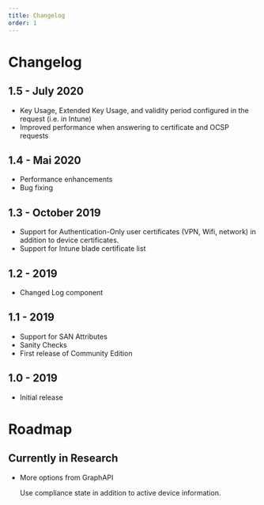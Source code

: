 ```yaml
---
title: Changelog
order: 1
---
```


# Changelog

## 1.5 - July 2020

* Key Usage, Extended Key Usage, and validity period configured in the request \(i.e. in Intune\)
* Improved performance when answering to certificate and OCSP requests

## 1.4 - Mai 2020

* Performance enhancements
* Bug fixing

## 1.3 - October 2019

* Support for Authentication-Only user certificates \(VPN, Wifi, network\) in addition to device certificates.
* Support for Intune blade certificate list

## 1.2 - 2019

* Changed Log component

## 1.1 - 2019

* Support for SAN Attributes
* Sanity Checks
* First release of Community Edition

## 1.0 - 2019

* Initial release

# Roadmap

## Currently in Research

* More options from GraphAPI

  Use compliance state in addition to active device information.
